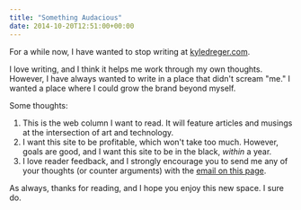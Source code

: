 ```yaml
---
title: "Something Audacious"
date: 2014-10-20T12:51:00+00:00
---
```


For a while now, I have wanted to stop writing at [kyledreger.com](http://kyledreger.com).

I love writing, and I think it helps me work through my own thoughts. However, I have always wanted to write in a place that didn't scream "me." I wanted a place where I could grow the brand beyond myself. 

Some thoughts:

1. This is the web column I want to read. It will feature articles and musings at the intersection of art and technology.
2. I want this site to be profitable, which won't take too much. However, goals are good, and I want this site to be in the black, _within_ a year.
3. I love reader feedback, and I strongly encourage you to send me any of your thoughts (or counter arguments) with the [email on this page](/about).

As always, thanks for reading, and I hope you enjoy this new space. I sure do.
